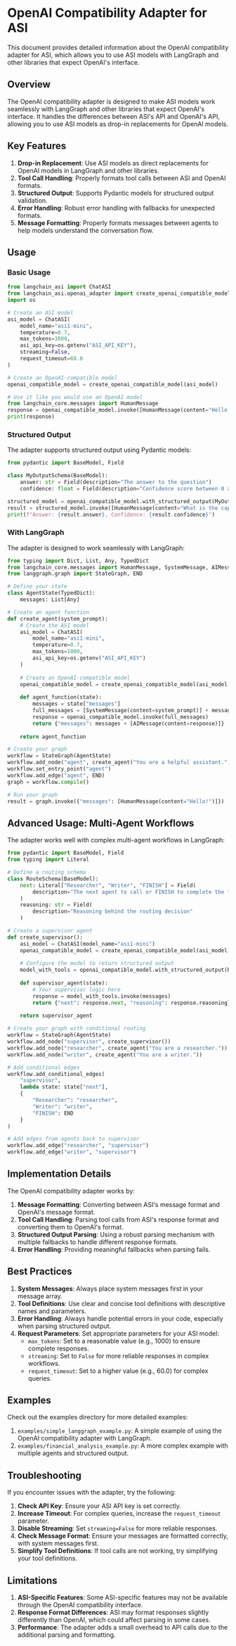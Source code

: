# OpenAI Compatibility Adapter for ASI

This document provides detailed information about the OpenAI compatibility adapter for ASI, which allows you to use ASI models with LangGraph and other libraries that expect OpenAI's interface.

## Overview

The OpenAI compatibility adapter is designed to make ASI models work seamlessly with LangGraph and other libraries that expect OpenAI's interface. It handles the differences between ASI's API and OpenAI's API, allowing you to use ASI models as drop-in replacements for OpenAI models.

## Key Features

1. **Drop-in Replacement**: Use ASI models as direct replacements for OpenAI models in LangGraph and other libraries.
2. **Tool Call Handling**: Properly formats tool calls between ASI and OpenAI formats.
3. **Structured Output**: Supports Pydantic models for structured output validation.
4. **Error Handling**: Robust error handling with fallbacks for unexpected formats.
5. **Message Formatting**: Properly formats messages between agents to help models understand the conversation flow.

## Usage

### Basic Usage

```python
from langchain_asi import ChatASI
from langchain_asi.openai_adapter import create_openai_compatible_model
import os

# Create an ASI model
asi_model = ChatASI(
    model_name="asi1-mini",
    temperature=0.7,
    max_tokens=1000,
    asi_api_key=os.getenv("ASI_API_KEY"),
    streaming=False,
    request_timeout=60.0
)

# Create an OpenAI-compatible model
openai_compatible_model = create_openai_compatible_model(asi_model)

# Use it like you would use an OpenAI model
from langchain_core.messages import HumanMessage
response = openai_compatible_model.invoke([HumanMessage(content="Hello, how are you?")])
print(response)
```

### Structured Output

The adapter supports structured output using Pydantic models:

```python
from pydantic import BaseModel, Field

class MyOutputSchema(BaseModel):
    answer: str = Field(description="The answer to the question")
    confidence: float = Field(description="Confidence score between 0 and 1")

structured_model = openai_compatible_model.with_structured_output(MyOutputSchema)
result = structured_model.invoke([HumanMessage(content="What is the capital of France?")])
print(f"Answer: {result.answer}, Confidence: {result.confidence}")
```

### With LangGraph

The adapter is designed to work seamlessly with LangGraph:

```python
from typing import Dict, List, Any, TypedDict
from langchain_core.messages import HumanMessage, SystemMessage, AIMessage
from langgraph.graph import StateGraph, END

# Define your state
class AgentState(TypedDict):
    messages: List[Any]

# Create an agent function
def create_agent(system_prompt):
    # Create the ASI model
    asi_model = ChatASI(
        model_name="asi1-mini",
        temperature=0.7,
        max_tokens=1000,
        asi_api_key=os.getenv("ASI_API_KEY")
    )
    
    # Create an OpenAI-compatible model
    openai_compatible_model = create_openai_compatible_model(asi_model)
    
    def agent_function(state):
        messages = state["messages"]
        full_messages = [SystemMessage(content=system_prompt)] + messages
        response = openai_compatible_model.invoke(full_messages)
        return {"messages": messages + [AIMessage(content=response)]}
    
    return agent_function

# Create your graph
workflow = StateGraph(AgentState)
workflow.add_node("agent", create_agent("You are a helpful assistant."))
workflow.set_entry_point("agent")
workflow.add_edge("agent", END)
graph = workflow.compile()

# Run your graph
result = graph.invoke({"messages": [HumanMessage(content="Hello!")]})
```

## Advanced Usage: Multi-Agent Workflows

The adapter works well with complex multi-agent workflows in LangGraph:

```python
from pydantic import BaseModel, Field
from typing import Literal

# Define a routing schema
class RouteSchema(BaseModel):
    next: Literal["Researcher", "Writer", "FINISH"] = Field(
        description="The next agent to call or FINISH to complete the task"
    )
    reasoning: str = Field(
        description="Reasoning behind the routing decision"
    )

# Create a supervisor agent
def create_supervisor():
    asi_model = ChatASI(model_name="asi1-mini")
    openai_compatible_model = create_openai_compatible_model(asi_model)
    
    # Configure the model to return structured output
    model_with_tools = openai_compatible_model.with_structured_output(RouteSchema)
    
    def supervisor_agent(state):
        # Your supervisor logic here
        response = model_with_tools.invoke(messages)
        return {"next": response.next, "reasoning": response.reasoning}
    
    return supervisor_agent

# Create your graph with conditional routing
workflow = StateGraph(AgentState)
workflow.add_node("supervisor", create_supervisor())
workflow.add_node("researcher", create_agent("You are a researcher."))
workflow.add_node("writer", create_agent("You are a writer."))

# Add conditional edges
workflow.add_conditional_edges(
    "supervisor",
    lambda state: state["next"],
    {
        "Researcher": "researcher",
        "Writer": "writer",
        "FINISH": END
    }
)

# Add edges from agents back to supervisor
workflow.add_edge("researcher", "supervisor")
workflow.add_edge("writer", "supervisor")
```

## Implementation Details

The OpenAI compatibility adapter works by:

1. **Message Formatting**: Converting between ASI's message format and OpenAI's message format.
2. **Tool Call Handling**: Parsing tool calls from ASI's response format and converting them to OpenAI's format.
3. **Structured Output Parsing**: Using a robust parsing mechanism with multiple fallbacks to handle different response formats.
4. **Error Handling**: Providing meaningful fallbacks when parsing fails.

## Best Practices

1. **System Messages**: Always place system messages first in your message array.
2. **Tool Definitions**: Use clear and concise tool definitions with descriptive names and parameters.
3. **Error Handling**: Always handle potential errors in your code, especially when parsing structured output.
4. **Request Parameters**: Set appropriate parameters for your ASI model:
   - `max_tokens`: Set to a reasonable value (e.g., 1000) to ensure complete responses.
   - `streaming`: Set to `False` for more reliable responses in complex workflows.
   - `request_timeout`: Set to a higher value (e.g., 60.0) for complex queries.

## Examples

Check out the examples directory for more detailed examples:

1. `examples/simple_langgraph_example.py`: A simple example of using the OpenAI compatibility adapter with LangGraph.
2. `examples/financial_analysis_example.py`: A more complex example with multiple agents and structured output.

## Troubleshooting

If you encounter issues with the adapter, try the following:

1. **Check API Key**: Ensure your ASI API key is set correctly.
2. **Increase Timeout**: For complex queries, increase the `request_timeout` parameter.
3. **Disable Streaming**: Set `streaming=False` for more reliable responses.
4. **Check Message Format**: Ensure your messages are formatted correctly, with system messages first.
5. **Simplify Tool Definitions**: If tool calls are not working, try simplifying your tool definitions.

## Limitations

1. **ASI-Specific Features**: Some ASI-specific features may not be available through the OpenAI compatibility interface.
2. **Response Format Differences**: ASI may format responses slightly differently than OpenAI, which could affect parsing in some cases.
3. **Performance**: The adapter adds a small overhead to API calls due to the additional parsing and formatting.
